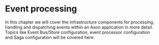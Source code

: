 # Event processing

In this chapter we will cover the infrastructure components for processing, handling and dispatching events within an Axon application in more detail. Topics like Event Bus/Store configuration, event processor configuration and Saga configuration will be covered here.
